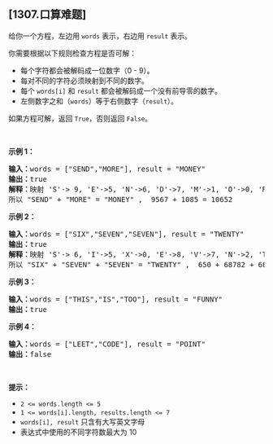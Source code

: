 ## [1307.口算难题]
<p>给你一个方程，左边用&nbsp;<code>words</code>&nbsp;表示，右边用&nbsp;<code>result</code> 表示。</p>

<p>你需要根据以下规则检查方程是否可解：</p>

<ul>
	<li>每个字符都会被解码成一位数字（0 - 9）。</li>
	<li>每对不同的字符必须映射到不同的数字。</li>
	<li>每个 <code>words[i]</code> 和 <code>result</code>&nbsp;都会被解码成一个没有前导零的数字。</li>
	<li>左侧数字之和（<code>words</code>）等于右侧数字（<code>result</code>）。&nbsp;</li>
</ul>

<p>如果方程可解，返回&nbsp;<code>True</code>，否则返回&nbsp;<code>False</code>。</p>

<p>&nbsp;</p>

<p><strong>示例 1：</strong></p>

<pre><strong>输入：</strong>words = [&quot;SEND&quot;,&quot;MORE&quot;], result = &quot;MONEY&quot;
<strong>输出：</strong>true
<strong>解释：</strong>映射 &#39;S&#39;-&gt; 9, &#39;E&#39;-&gt;5, &#39;N&#39;-&gt;6, &#39;D&#39;-&gt;7, &#39;M&#39;-&gt;1, &#39;O&#39;-&gt;0, &#39;R&#39;-&gt;8, &#39;Y&#39;-&gt;&#39;2&#39;
所以 &quot;SEND&quot; + &quot;MORE&quot; = &quot;MONEY&quot; ,  9567 + 1085 = 10652</pre>

<p><strong>示例 2：</strong></p>

<pre><strong>输入：</strong>words = [&quot;SIX&quot;,&quot;SEVEN&quot;,&quot;SEVEN&quot;], result = &quot;TWENTY&quot;
<strong>输出：</strong>true
<strong>解释：</strong>映射 &#39;S&#39;-&gt; 6, &#39;I&#39;-&gt;5, &#39;X&#39;-&gt;0, &#39;E&#39;-&gt;8, &#39;V&#39;-&gt;7, &#39;N&#39;-&gt;2, &#39;T&#39;-&gt;1, &#39;W&#39;-&gt;&#39;3&#39;, &#39;Y&#39;-&gt;4
所以 &quot;SIX&quot; + &quot;SEVEN&quot; + &quot;SEVEN&quot; = &quot;TWENTY&quot; ,  650 + 68782 + 68782 = 138214</pre>

<p><strong>示例 3：</strong></p>

<pre><strong>输入：</strong>words = [&quot;THIS&quot;,&quot;IS&quot;,&quot;TOO&quot;], result = &quot;FUNNY&quot;
<strong>输出：</strong>true
</pre>

<p><strong>示例 4：</strong></p>

<pre><strong>输入：</strong>words = [&quot;LEET&quot;,&quot;CODE&quot;], result = &quot;POINT&quot;
<strong>输出：</strong>false
</pre>

<p>&nbsp;</p>

<p><strong>提示：</strong></p>

<ul>
	<li><code>2 &lt;= words.length &lt;= 5</code></li>
	<li><code>1 &lt;= words[i].length,&nbsp;results.length&nbsp;&lt;= 7</code></li>
	<li><code>words[i], result</code>&nbsp;只含有大写英文字母</li>
	<li>表达式中使用的不同字符数最大为&nbsp;10</li>
</ul>
